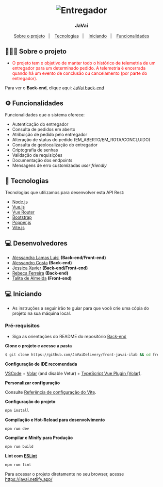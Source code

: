 <h1 align="center">
<img src="https://www.danny.com.br/wp-content/uploads/na-ilustracao-do-conceito-de-caminho_114360-1191.jpg" title="Entregador" />
</h1>

<h3 align="center">
  JaVai
</h3>

<p align="center">
  <a href="#sobre o projeto">Sobre o projeto</a>&nbsp;&nbsp;&nbsp;|&nbsp;&nbsp;&nbsp;
  <a href="#tecnologias">Tecnologias</a>&nbsp;&nbsp;&nbsp;|&nbsp;&nbsp;&nbsp;
  <a href="#iniciando">Iniciando</a>&nbsp;&nbsp;&nbsp;|&nbsp;&nbsp;&nbsp;
  <a href="#funcionalidades">Funcionalidades</a>
</p>

## 👨🏻‍💻 Sobre o projeto

- <p style="color: red;">O projeto tem o objetivo de manter todo o histórico de telemetria de um entregador para um determinado pedido. A telemetria é encerrada quando há um evento de conclusão ou cancelamento (por parte do entregador).</p>

Para ver o **Back-end**, clique aqui: [JaVai back-end](https://github.com/JaVaiDelivery/back-javai-ilab)</br>

## ⚙️ Funcionalidades
Funcionalidades que o sistema oferece:
- Autenticação do entregador
- Consulta de pedidos em aberto
- Atribuição de pedido pelo entregador
- Alteração de status do pedido (EM_ABERTO/EM_ROTA/CONCLUIDO)
- Consulta de geolocalização do entregador
- Criptografia de senhas
- Validação de requisições
- Documentação dos endpoints
- Mensagens de erro customizadas *user friendly*

## 🚀 Tecnologias

Tecnologias que utilizamos para desenvolver esta API Rest:

- [Node.js](https://nodejs.org/)
- [Vue.js](https://vuejs.org/)
- [Vue Router](https://router.vuejs.org/)
- [Bootstrap](https://getbootstrap.com/)
- [Popper.js](https://popper.js.org/)
- [Vite.js](https://vitejs.dev/)

## 💻 Desenvolvedores
- [Alessandra Lamas Luisi](https://github.com/alluisi) **(Back-end/Front-end)**
- [Alessandro Costa](https://github.com/ab-costa) **(Back-end)**
- [Jessica Xavier](https://github.com/jfsax) **(Back-end/Front-end)**
- [Rebeca Ferreira](https://github.com/rvsfrebeca1) **(Back-end)**
- [Talita de Almeida](https://github.com/TalitaCarvalho) **(Front-end)**

## 💻 Iniciando

- As instruções a seguir irão te guiar para que você crie uma cópia do projeto na sua máquina local.

### Pré-requisitos

- Siga as orientações do README do repositório [Back-end](https://github.com/JaVaiDelivery/back-javai-ilab)

**Clone o projeto e acesse a pasta**

```bash
$ git clone https://github.com/JaVaiDelivery/front-javai-ilab && cd front-javai-ilab
```

**Configuração de IDE recomendada**

[VSCode](https://code.visualstudio.com/) + [Volar](https://marketplace.visualstudio.com/items?itemName=johnsoncodehk.volar) (and disable Vetur) + [TypeScript Vue Plugin (Volar)](https://marketplace.visualstudio.com/items?itemName=johnsoncodehk.vscode-typescript-vue-plugin).

**Personalizar configuração**

Consulte [Referência de configuração do Vite](https://vitejs.dev/config/).

**Configuração do projeto**

```sh
npm install
```

**Compilação e Hot-Reload para desenvolvimento**

```sh
npm run dev
```

**Compilar e Minify para Produção**

```sh
npm run build
```

**Lint com [ESLint](https://eslint.org/)**

```sh
npm run lint
```

Para acessar o projeto diretamente no seu browser, acesse https://javai.netlify.app/
